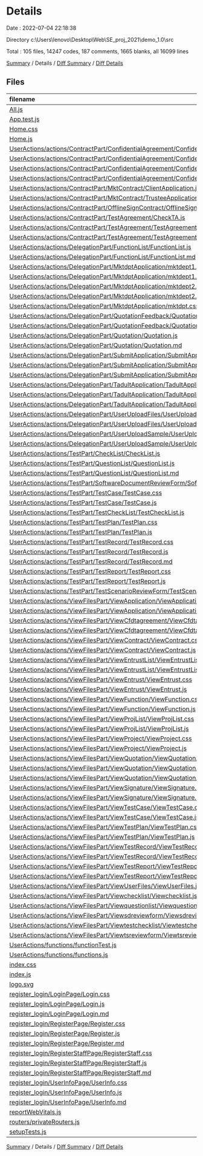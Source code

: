 # Details

Date : 2022-07-04 22:18:38

Directory c:\\Users\\lenovo\\Desktop\\Web\\SE_proj_2021\\demo_1.0\\src

Total : 105 files,  14247 codes, 187 comments, 1665 blanks, all 16099 lines

[Summary](results.md) / Details / [Diff Summary](diff.md) / [Diff Details](diff-details.md)

## Files
| filename | language | code | comment | blank | total |
| :--- | :--- | ---: | ---: | ---: | ---: |
| [All.js](/All.js) | JavaScript | 23 | 2 | 2 | 27 |
| [App.test.js](/App.test.js) | JavaScript | 5 | 0 | 3 | 8 |
| [Home.css](/Home.css) | CSS | 156 | 13 | 30 | 199 |
| [Home.js](/Home.js) | JavaScript | 397 | 0 | 39 | 436 |
| [UserActions/actions/ContractPart/ConfidentialAgreement/ConfidentialAgreementPartyA.css](/UserActions/actions/ContractPart/ConfidentialAgreement/ConfidentialAgreementPartyA.css) | CSS | 1 | 0 | 1 | 2 |
| [UserActions/actions/ContractPart/ConfidentialAgreement/ConfidentialAgreementPartyA.js](/UserActions/actions/ContractPart/ConfidentialAgreement/ConfidentialAgreementPartyA.js) | JavaScript | 169 | 3 | 30 | 202 |
| [UserActions/actions/ContractPart/ConfidentialAgreement/ConfidentialAgreementPartyB.css](/UserActions/actions/ContractPart/ConfidentialAgreement/ConfidentialAgreementPartyB.css) | CSS | 1 | 0 | 1 | 2 |
| [UserActions/actions/ContractPart/ConfidentialAgreement/ConfidentialAgreementPartyB.js](/UserActions/actions/ContractPart/ConfidentialAgreement/ConfidentialAgreementPartyB.js) | JavaScript | 157 | 0 | 30 | 187 |
| [UserActions/actions/ContractPart/MktContract/ClientApplication.js](/UserActions/actions/ContractPart/MktContract/ClientApplication.js) | JavaScript | 180 | 0 | 14 | 194 |
| [UserActions/actions/ContractPart/MktContract/TrusteeApplication.js](/UserActions/actions/ContractPart/MktContract/TrusteeApplication.js) | JavaScript | 188 | 0 | 15 | 203 |
| [UserActions/actions/ContractPart/OfflineSignContract/OfflineSignContract.js](/UserActions/actions/ContractPart/OfflineSignContract/OfflineSignContract.js) | JavaScript | 216 | 0 | 7 | 223 |
| [UserActions/actions/ContractPart/TestAgreement/CheckTA.js](/UserActions/actions/ContractPart/TestAgreement/CheckTA.js) | JavaScript | 289 | 3 | 26 | 318 |
| [UserActions/actions/ContractPart/TestAgreement/TestAgreement.css](/UserActions/actions/ContractPart/TestAgreement/TestAgreement.css) | CSS | 5 | 0 | 0 | 5 |
| [UserActions/actions/ContractPart/TestAgreement/TestAgreement.js](/UserActions/actions/ContractPart/TestAgreement/TestAgreement.js) | JavaScript | 266 | 1 | 30 | 297 |
| [UserActions/actions/DelegationPart/FunctionList/FunctionList.js](/UserActions/actions/DelegationPart/FunctionList/FunctionList.js) | JavaScript | 191 | 6 | 10 | 207 |
| [UserActions/actions/DelegationPart/FunctionList/FunctionList.md](/UserActions/actions/DelegationPart/FunctionList/FunctionList.md) | Markdown | 12 | 0 | 1 | 13 |
| [UserActions/actions/DelegationPart/MktdptApplication/mktdept1.js](/UserActions/actions/DelegationPart/MktdptApplication/mktdept1.js) | JavaScript | 175 | 6 | 16 | 197 |
| [UserActions/actions/DelegationPart/MktdptApplication/mktdept1.md](/UserActions/actions/DelegationPart/MktdptApplication/mktdept1.md) | Markdown | 11 | 0 | 0 | 11 |
| [UserActions/actions/DelegationPart/MktdptApplication/mktdept2.js](/UserActions/actions/DelegationPart/MktdptApplication/mktdept2.js) | JavaScript | 137 | 6 | 16 | 159 |
| [UserActions/actions/DelegationPart/MktdptApplication/mktdept2.md](/UserActions/actions/DelegationPart/MktdptApplication/mktdept2.md) | Markdown | 11 | 0 | 0 | 11 |
| [UserActions/actions/DelegationPart/MktdptApplication/mktdpt.css](/UserActions/actions/DelegationPart/MktdptApplication/mktdpt.css) | CSS | 0 | 0 | 1 | 1 |
| [UserActions/actions/DelegationPart/QuotationFeedback/QuotationFeedback.js](/UserActions/actions/DelegationPart/QuotationFeedback/QuotationFeedback.js) | JavaScript | 202 | 7 | 10 | 219 |
| [UserActions/actions/DelegationPart/QuotationFeedback/QuotationFeedback.md](/UserActions/actions/DelegationPart/QuotationFeedback/QuotationFeedback.md) | Markdown | 29 | 0 | 1 | 30 |
| [UserActions/actions/DelegationPart/Quotation/Quotation.js](/UserActions/actions/DelegationPart/Quotation/Quotation.js) | JavaScript | 261 | 6 | 21 | 288 |
| [UserActions/actions/DelegationPart/Quotation/Quotation.md](/UserActions/actions/DelegationPart/Quotation/Quotation.md) | Markdown | 12 | 0 | 1 | 13 |
| [UserActions/actions/DelegationPart/SubmitApplication/SubmitApplication.css](/UserActions/actions/DelegationPart/SubmitApplication/SubmitApplication.css) | CSS | 31 | 0 | 1 | 32 |
| [UserActions/actions/DelegationPart/SubmitApplication/SubmitApplication.js](/UserActions/actions/DelegationPart/SubmitApplication/SubmitApplication.js) | JavaScript | 745 | 11 | 112 | 868 |
| [UserActions/actions/DelegationPart/SubmitApplication/SubmitApplication.md](/UserActions/actions/DelegationPart/SubmitApplication/SubmitApplication.md) | Markdown | 12 | 0 | 3 | 15 |
| [UserActions/actions/DelegationPart/TadultApplication/TadultApplication.css](/UserActions/actions/DelegationPart/TadultApplication/TadultApplication.css) | CSS | 31 | 0 | 1 | 32 |
| [UserActions/actions/DelegationPart/TadultApplication/TadultApplication.js](/UserActions/actions/DelegationPart/TadultApplication/TadultApplication.js) | JavaScript | 332 | 6 | 31 | 369 |
| [UserActions/actions/DelegationPart/TadultApplication/TadultApplication.md](/UserActions/actions/DelegationPart/TadultApplication/TadultApplication.md) | Markdown | 11 | 0 | 1 | 12 |
| [UserActions/actions/DelegationPart/UserUploadFiles/UserUploadFiles.js](/UserActions/actions/DelegationPart/UserUploadFiles/UserUploadFiles.js) | JavaScript | 193 | 6 | 12 | 211 |
| [UserActions/actions/DelegationPart/UserUploadFiles/UserUploadFiles.md](/UserActions/actions/DelegationPart/UserUploadFiles/UserUploadFiles.md) | Markdown | 11 | 0 | 1 | 12 |
| [UserActions/actions/DelegationPart/UserUploadSample/UserUploadSample.js](/UserActions/actions/DelegationPart/UserUploadSample/UserUploadSample.js) | JavaScript | 242 | 10 | 12 | 264 |
| [UserActions/actions/DelegationPart/UserUploadSample/UserUploadSample.md](/UserActions/actions/DelegationPart/UserUploadSample/UserUploadSample.md) | Markdown | 11 | 0 | 1 | 12 |
| [UserActions/actions/TestPart/CheckList/CheckList.js](/UserActions/actions/TestPart/CheckList/CheckList.js) | JavaScript | 273 | 1 | 23 | 297 |
| [UserActions/actions/TestPart/QuestionList/QuestionList.js](/UserActions/actions/TestPart/QuestionList/QuestionList.js) | JavaScript | 230 | 21 | 20 | 271 |
| [UserActions/actions/TestPart/QuestionList/QuestionList.md](/UserActions/actions/TestPart/QuestionList/QuestionList.md) | Markdown | 6 | 0 | 0 | 6 |
| [UserActions/actions/TestPart/SoftwareDocumentReviewForm/SoftwareDocumentReviewForm.js](/UserActions/actions/TestPart/SoftwareDocumentReviewForm/SoftwareDocumentReviewForm.js) | JavaScript | 439 | 5 | 28 | 472 |
| [UserActions/actions/TestPart/TestCase/TestCase.css](/UserActions/actions/TestPart/TestCase/TestCase.css) | CSS | 1 | 0 | 0 | 1 |
| [UserActions/actions/TestPart/TestCase/TestCase.js](/UserActions/actions/TestPart/TestCase/TestCase.js) | JavaScript | 200 | 0 | 20 | 220 |
| [UserActions/actions/TestPart/TestCheckList/TestCheckList.js](/UserActions/actions/TestPart/TestCheckList/TestCheckList.js) | JavaScript | 462 | 9 | 39 | 510 |
| [UserActions/actions/TestPart/TestPlan/TestPlan.css](/UserActions/actions/TestPart/TestPlan/TestPlan.css) | CSS | 1 | 0 | 0 | 1 |
| [UserActions/actions/TestPart/TestPlan/TestPlan.js](/UserActions/actions/TestPart/TestPlan/TestPlan.js) | JavaScript | 436 | 0 | 63 | 499 |
| [UserActions/actions/TestPart/TestRecord/TestRecord.css](/UserActions/actions/TestPart/TestRecord/TestRecord.css) | CSS | 1 | 0 | 0 | 1 |
| [UserActions/actions/TestPart/TestRecord/TestRecord.js](/UserActions/actions/TestPart/TestRecord/TestRecord.js) | JavaScript | 271 | 0 | 31 | 302 |
| [UserActions/actions/TestPart/TestRecord/TestRecord.md](/UserActions/actions/TestPart/TestRecord/TestRecord.md) | Markdown | 4 | 0 | 0 | 4 |
| [UserActions/actions/TestPart/TestReport/TestReport.css](/UserActions/actions/TestPart/TestReport/TestReport.css) | CSS | 1 | 0 | 0 | 1 |
| [UserActions/actions/TestPart/TestReport/TestReport.js](/UserActions/actions/TestPart/TestReport/TestReport.js) | JavaScript | 925 | 0 | 116 | 1,041 |
| [UserActions/actions/TestPart/TestScenarioReviewForm/TestScenarioReviewForm.js](/UserActions/actions/TestPart/TestScenarioReviewForm/TestScenarioReviewForm.js) | JavaScript | 280 | 0 | 38 | 318 |
| [UserActions/actions/ViewFilesPart/ViewApplication/ViewApplication.css](/UserActions/actions/ViewFilesPart/ViewApplication/ViewApplication.css) | CSS | 32 | 0 | 1 | 33 |
| [UserActions/actions/ViewFilesPart/ViewApplication/ViewApplication.js](/UserActions/actions/ViewFilesPart/ViewApplication/ViewApplication.js) | JavaScript | 433 | 0 | 74 | 507 |
| [UserActions/actions/ViewFilesPart/ViewCfdtagreement/ViewCfdtagreement.css](/UserActions/actions/ViewFilesPart/ViewCfdtagreement/ViewCfdtagreement.css) | CSS | 1 | 0 | 0 | 1 |
| [UserActions/actions/ViewFilesPart/ViewCfdtagreement/ViewCfdtagreement.js](/UserActions/actions/ViewFilesPart/ViewCfdtagreement/ViewCfdtagreement.js) | JavaScript | 182 | 0 | 22 | 204 |
| [UserActions/actions/ViewFilesPart/ViewContract/ViewContract.css](/UserActions/actions/ViewFilesPart/ViewContract/ViewContract.css) | CSS | 5 | 0 | 0 | 5 |
| [UserActions/actions/ViewFilesPart/ViewContract/ViewContract.js](/UserActions/actions/ViewFilesPart/ViewContract/ViewContract.js) | JavaScript | 164 | 0 | 23 | 187 |
| [UserActions/actions/ViewFilesPart/ViewEntrustList/ViewEntrustList.css](/UserActions/actions/ViewFilesPart/ViewEntrustList/ViewEntrustList.css) | CSS | 1 | 0 | 0 | 1 |
| [UserActions/actions/ViewFilesPart/ViewEntrustList/ViewEntrustList.js](/UserActions/actions/ViewFilesPart/ViewEntrustList/ViewEntrustList.js) | JavaScript | 310 | 0 | 14 | 324 |
| [UserActions/actions/ViewFilesPart/ViewEntrust/ViewEntrust.css](/UserActions/actions/ViewFilesPart/ViewEntrust/ViewEntrust.css) | CSS | 31 | 0 | 0 | 31 |
| [UserActions/actions/ViewFilesPart/ViewEntrust/ViewEntrust.js](/UserActions/actions/ViewFilesPart/ViewEntrust/ViewEntrust.js) | JavaScript | 324 | 0 | 32 | 356 |
| [UserActions/actions/ViewFilesPart/ViewFunction/ViewFunction.css](/UserActions/actions/ViewFilesPart/ViewFunction/ViewFunction.css) | CSS | 1 | 0 | 0 | 1 |
| [UserActions/actions/ViewFilesPart/ViewFunction/ViewFunction.js](/UserActions/actions/ViewFilesPart/ViewFunction/ViewFunction.js) | JavaScript | 124 | 0 | 9 | 133 |
| [UserActions/actions/ViewFilesPart/ViewProjList/ViewProjList.css](/UserActions/actions/ViewFilesPart/ViewProjList/ViewProjList.css) | CSS | 1 | 0 | 0 | 1 |
| [UserActions/actions/ViewFilesPart/ViewProjList/ViewProjList.js](/UserActions/actions/ViewFilesPart/ViewProjList/ViewProjList.js) | JavaScript | 318 | 0 | 14 | 332 |
| [UserActions/actions/ViewFilesPart/ViewProject/ViewProject.css](/UserActions/actions/ViewFilesPart/ViewProject/ViewProject.css) | CSS | 31 | 0 | 0 | 31 |
| [UserActions/actions/ViewFilesPart/ViewProject/ViewProject.js](/UserActions/actions/ViewFilesPart/ViewProject/ViewProject.js) | JavaScript | 365 | 0 | 55 | 420 |
| [UserActions/actions/ViewFilesPart/ViewQuotation/ViewQuotation.css](/UserActions/actions/ViewFilesPart/ViewQuotation/ViewQuotation.css) | CSS | 1 | 0 | 0 | 1 |
| [UserActions/actions/ViewFilesPart/ViewQuotation/ViewQuotation.js](/UserActions/actions/ViewFilesPart/ViewQuotation/ViewQuotation.js) | JavaScript | 154 | 4 | 18 | 176 |
| [UserActions/actions/ViewFilesPart/ViewQuotation/ViewQuotation.md](/UserActions/actions/ViewFilesPart/ViewQuotation/ViewQuotation.md) | Markdown | 29 | 0 | 1 | 30 |
| [UserActions/actions/ViewFilesPart/ViewSignature/ViewSignature.css](/UserActions/actions/ViewFilesPart/ViewSignature/ViewSignature.css) | CSS | 1 | 0 | 0 | 1 |
| [UserActions/actions/ViewFilesPart/ViewSignature/ViewSignature.js](/UserActions/actions/ViewFilesPart/ViewSignature/ViewSignature.js) | JavaScript | 138 | 0 | 37 | 175 |
| [UserActions/actions/ViewFilesPart/ViewTestCase/ViewTestCase.css](/UserActions/actions/ViewFilesPart/ViewTestCase/ViewTestCase.css) | CSS | 1 | 0 | 0 | 1 |
| [UserActions/actions/ViewFilesPart/ViewTestCase/ViewTestCase.js](/UserActions/actions/ViewFilesPart/ViewTestCase/ViewTestCase.js) | JavaScript | 130 | 0 | 23 | 153 |
| [UserActions/actions/ViewFilesPart/ViewTestPlan/ViewTestPlan.css](/UserActions/actions/ViewFilesPart/ViewTestPlan/ViewTestPlan.css) | CSS | 1 | 0 | 0 | 1 |
| [UserActions/actions/ViewFilesPart/ViewTestPlan/ViewTestPlan.js](/UserActions/actions/ViewFilesPart/ViewTestPlan/ViewTestPlan.js) | JavaScript | 288 | 1 | 81 | 370 |
| [UserActions/actions/ViewFilesPart/ViewTestRecord/ViewTestRecord.css](/UserActions/actions/ViewFilesPart/ViewTestRecord/ViewTestRecord.css) | CSS | 1 | 0 | 0 | 1 |
| [UserActions/actions/ViewFilesPart/ViewTestRecord/ViewTestRecord.js](/UserActions/actions/ViewFilesPart/ViewTestRecord/ViewTestRecord.js) | JavaScript | 156 | 0 | 28 | 184 |
| [UserActions/actions/ViewFilesPart/ViewTestReport/ViewTestReport.css](/UserActions/actions/ViewFilesPart/ViewTestReport/ViewTestReport.css) | CSS | 1 | 0 | 0 | 1 |
| [UserActions/actions/ViewFilesPart/ViewTestReport/ViewTestReport.js](/UserActions/actions/ViewFilesPart/ViewTestReport/ViewTestReport.js) | JavaScript | 479 | 0 | 143 | 622 |
| [UserActions/actions/ViewFilesPart/ViewUserFiles/ViewUserFiles.js](/UserActions/actions/ViewFilesPart/ViewUserFiles/ViewUserFiles.js) | JavaScript | 52 | 0 | 5 | 57 |
| [UserActions/actions/ViewFilesPart/Viewchecklist/Viewchecklist.js](/UserActions/actions/ViewFilesPart/Viewchecklist/Viewchecklist.js) | JavaScript | 249 | 0 | 25 | 274 |
| [UserActions/actions/ViewFilesPart/Viewquestionlist/Viewquestionlist.js](/UserActions/actions/ViewFilesPart/Viewquestionlist/Viewquestionlist.js) | JavaScript | 142 | 1 | 25 | 168 |
| [UserActions/actions/ViewFilesPart/Viewsdreviewform/Viewsdreviewform.js](/UserActions/actions/ViewFilesPart/Viewsdreviewform/Viewsdreviewform.js) | JavaScript | 409 | 0 | 32 | 441 |
| [UserActions/actions/ViewFilesPart/Viewtestchecklist/Viewtestchecklist.js](/UserActions/actions/ViewFilesPart/Viewtestchecklist/Viewtestchecklist.js) | JavaScript | 412 | 0 | 34 | 446 |
| [UserActions/actions/ViewFilesPart/Viewtsreviewform/Viewtsreviewform.js](/UserActions/actions/ViewFilesPart/Viewtsreviewform/Viewtsreviewform.js) | JavaScript | 246 | 0 | 33 | 279 |
| [UserActions/functions/functionTest.js](/UserActions/functions/functionTest.js) | JavaScript | 133 | 1 | 7 | 141 |
| [UserActions/functions/functions.js](/UserActions/functions/functions.js) | JavaScript | 122 | 6 | 5 | 133 |
| [index.css](/index.css) | CSS | 12 | 0 | 2 | 14 |
| [index.js](/index.js) | JavaScript | 19 | 4 | 3 | 26 |
| [logo.svg](/logo.svg) | XML | 1 | 0 | 0 | 1 |
| [register_login/LoginPage/Login.css](/register_login/LoginPage/Login.css) | CSS | 37 | 1 | 4 | 42 |
| [register_login/LoginPage/Login.js](/register_login/LoginPage/Login.js) | JavaScript | 104 | 9 | 11 | 124 |
| [register_login/LoginPage/Login.md](/register_login/LoginPage/Login.md) | Markdown | 12 | 0 | 3 | 15 |
| [register_login/RegisterPage/Register.css](/register_login/RegisterPage/Register.css) | CSS | 37 | 1 | 4 | 42 |
| [register_login/RegisterPage/Register.js](/register_login/RegisterPage/Register.js) | JavaScript | 94 | 9 | 8 | 111 |
| [register_login/RegisterPage/Register.md](/register_login/RegisterPage/Register.md) | Markdown | 12 | 0 | 3 | 15 |
| [register_login/RegisterStaffPage/RegisterStaff.css](/register_login/RegisterStaffPage/RegisterStaff.css) | CSS | 0 | 0 | 1 | 1 |
| [register_login/RegisterStaffPage/RegisterStaff.js](/register_login/RegisterStaffPage/RegisterStaff.js) | JavaScript | 91 | 11 | 10 | 112 |
| [register_login/RegisterStaffPage/RegisterStaff.md](/register_login/RegisterStaffPage/RegisterStaff.md) | Markdown | 12 | 0 | 3 | 15 |
| [register_login/UserInfoPage/UserInfo.css](/register_login/UserInfoPage/UserInfo.css) | CSS | 0 | 0 | 1 | 1 |
| [register_login/UserInfoPage/UserInfo.js](/register_login/UserInfoPage/UserInfo.js) | JavaScript | 47 | 7 | 5 | 59 |
| [register_login/UserInfoPage/UserInfo.md](/register_login/UserInfoPage/UserInfo.md) | Markdown | 12 | 0 | 3 | 15 |
| [reportWebVitals.js](/reportWebVitals.js) | JavaScript | 12 | 0 | 2 | 14 |
| [routers/privateRouters.js](/routers/privateRouters.js) | JavaScript | 20 | 6 | 2 | 28 |
| [setupTests.js](/setupTests.js) | JavaScript | 14 | 4 | 1 | 19 |

[Summary](results.md) / Details / [Diff Summary](diff.md) / [Diff Details](diff-details.md)